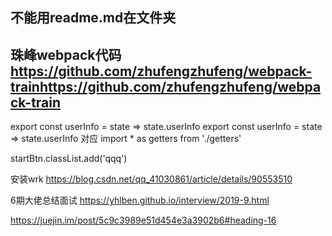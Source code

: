 <!-- ---
home: true
heroImage: /hero.png
actionText: 快速上手 →
actionLink: /zh/guide/
features:
- title: 简洁至上
  details: 以 Markdown 为中心的项目结构，以最少的配置帮助你专注于写作。
- title: Vue驱动
  details: 享受 Vue + webpack 的开发体验，在 Markdown 中使用 Vue 组件，同时可以使用 Vue 来开发自定义主题。
- title: 高性能
  details: VuePress 为每个页面预渲染生成静态的 HTML，同时在页面被加载的时候，将作为 SPA 运行。
footer: MIT Licensed | Copyright © 2018-present Evan You
--- -->

## 不能用readme.md在文件夹

## 珠峰webpack代码 https://github.com/zhufengzhufeng/webpack-trainhttps://github.com/zhufengzhufeng/webpack-train


export const userInfo = state => state.userInfo
export const userInfo = state => state.userInfo
对应
import * as getters from './getters'

startBtn.classList.add('qqq')

安装wrk
https://blog.csdn.net/qq_41030861/article/details/90553510

6期大佬总结面试
https://yhlben.github.io/interview/2019-9.html

https://juejin.im/post/5c9c3989e51d454e3a3902b6#heading-16